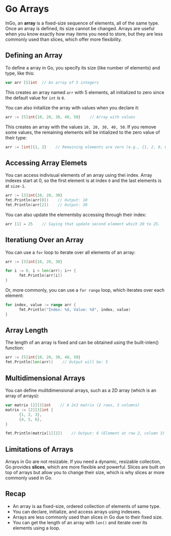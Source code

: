 # Go Arrays

InGo, an **array** is a fixed-size sequence of elements, all of the same type. Once an array is defined, its size cannot be changed. Arrays are useful when you know exactly how may items you need to store, but they are less commonly used than slices, which offer more flexibility.

## Defining an Array

To define a array in Go, you specify its size (like number of elements) and type, like this:

```go
var arr [5]int  // An array of 5 integers
```
This creates an array named `arr` with 5 elements, all initialized to zero since the default value for `int` is `0`.

You can also initailize the array with values when you declare it:

```go
arr := [5]int{10, 20, 30, 40, 50}    // Array with values
```
This creates an array with the values `10, 20, 30, 40, 50`. If you remove some values, the remaining elements will be intialized to the zero value of their type:

```go
arr := [int]{1, 2}    // Remaining elements are zero (e.g., {1, 2, 0, 0, 0})
```

## Accessing Array Elemets

You can access indivisual elements of an array using thei index. Array indexes start at 0, so the first element is at index `0` and the last elements is at `size-1`.

```go
arr := [3]int{10, 20, 30}
fmt.Println(arr[0])    // Output: 10
fmt.Println(arr[2])    // Output: 30
```

You can also update the elementsby accessing through their index:

```go
arr [1] = 25    // Saying that update second element which 20 to 25.
```

## Iteratiung Over an Array

You can use a `for` loop to iterate over all elements of an array:

```go
arr := [3]int{10, 20, 30}

for i := 0, i < len(arr); i++ {
      fmt.Println(arr[i])
}
```

Or, more commonly, you can use a `for range` loop, which iterates over each element:

```go
for index, value := range arr {
      fmt.Println("Index: %d, Value: %d", index, value)
}
```

## Array Length

The length of an array is fixed and can be obtained using the built-inlen() function:

```go
arr := [5]int{10, 20, 30, 40, 50}
fmt.Println(len(arr))    // Output will be: 5
```

## Multidimensional Arrays

You can define mulitdimensional arrays, such as a 2D array (which is an array of arrays):

```go
var matrix [2][3]int    // A 2x3 matrix (2 rows, 3 columns)
matrix := [2][3]int {
      {1, 2, 3},
      {4, 5, 6},
}

fmt.Println(matrix[1][2])    // Output: 6 (Element at row 2, column 3)
```

## Limitations of Arrays

Arrays in Go are not resizable. If you need a dynamic, resizable collection, Go provides **slices**, which are more flexible and powerful. Slices are built on top of arrays but allow you to change their size, which is why slices ar more commonly used in Go.

## Recap
- An array is aa fixed-size, ordered collection of elements of same type.
- You can declare, initialize, and access arrays using indesxes.
- Arrays are less commonly used than slices in Go due to their fixed size.
- You can get the length of an array with `len()` and iterate over its elements using a loop.
